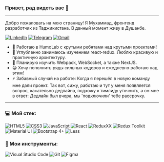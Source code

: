### Привет, рад видеть вас :raised_hands:

---

Добро пожаловать на мою страницу!
Я Мухаммад, фронтенд разработчик из Таджикистана.
В данный момент живу в Душанбе.

[<img alt="LinkedIn" src="https://img.shields.io/badge/Muhammad Kuysunov-%230077B5.svg?&style=flat&logo=linkedin&logoColor=white"/>](https://www.linkedin.com/in/muhammad-kuysunov-a4a555200/) [<img alt="Telegram" src="https://img.shields.io/badge/@mkuysunov-2CA5E0?style=flat&logo=telegram&logoColor=white" />](https://t.me/mkuysunov) [<img alt="Gmail" src="https://img.shields.io/badge/mkuysunov@gmail.com-D14836?style=flat&logo=gmail&logoColor=white" />](mailto:mkuysunov@gmail.com)

- 🔭 Работаю в HumoLab c крутыми ребятами над крутыми проектами!
- 🌱 Углубленно занимаюсь изучением react-redux. Люблю красивую и практичную архитектуру.
- 👯 Планирую изучить Webpack, WebSocket, а также NextJS.
- 😀 Хочу пополнить ряды сильных кодеров и ежедневно работаю над этим!
- ⚡ Забавный случай на работе: Когда я перешёл в новую команду мне дали проект. Так вот, сижу, работаю и тут у меня появляется вопрос, касательно дедлайна, подхожу к тимлиду уточнить, а он мне в ответ: Дедлайн был вчера, мы 'подключили' тебе рассрочку.

---

### 💻 Мой стек:

<img alt="HTML5" src="https://img.shields.io/badge/html5-404D59.svg?&style=for-the-badge&logo=html5&logoColor=DD4B25"/> <img alt="CSS3" src="https://img.shields.io/badge/css3-404D59.svg?&style=for-the-badge&logo=css3&logoColor=0396DE"/> <img alt="JavaScript" src="https://img.shields.io/badge/javascript-404D59.svg?&style=for-the-badge&logo=javascript&logoColor=EFD81D"/> <img alt="React" src="https://img.shields.io/badge/react-404D59.svg?&style=for-the-badge&logo=react&logoColor=%2361DAFB"/> <img alt="ReduxXX" src="https://img.shields.io/badge/react redux-404D59.svg?&style=for-the-badge&logo=redux&logoColor=fff"/> <img alt="Redux Toolkit" src="https://img.shields.io/badge/react redux-404D59.svg?&style=for-the-badge&logo=redux&logoColor=fff"/> <img alt="Material UI" src="https://img.shields.io/badge/Material UI-404D59.svg?&style=for-the-badge"/> <img alt="Bootstrap 4+" src="https://img.shields.io/badge/Bootstrap 4+-404D59.svg?&style=for-the-badge&logo=bootstrap&logoColor=fff"/> <img alt="Less" src="https://img.shields.io/badge/Less-404D59.svg?&style=for-the-badge&logo=less&logoColor=fff"/>

### 🔧 Мои инструменты:

<img alt="Visual Studio Code" src="https://img.shields.io/badge/VisualStudioCode-404D59.svg?&style=for-the-badge&logo=visual-studio-code&logoColor=0174B4"/> <img alt="Git" src="https://img.shields.io/badge/git-404D59.svg?&style=for-the-badge&logo=git&logoColor=E84E31"/> <img alt="Figma" src="https://img.shields.io/badge/figma-404D59.svg?&style=for-the-badge&logo=figma&logoColor=0AC97F"/>
